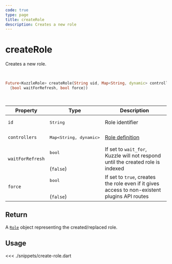 ```yaml
---
code: true
type: page
title: createRole
description: Creates a new role
---
```


# createRole

Creates a new role.

<br />

```dart
Future<KuzzleRole> createRole(String uid, Map<String, dynamic> controllers,
  {bool waitForRefresh, bool force})
```

<br />

| Property | Type | Description |
|--- |--- |--- |
| `id` | <pre>String</pre> | Role identifier |
| `controllers` | <pre>Map<String, dynamic></pre> | [Role definition](/core/2/guides/essentials/security#defining-roles) |
| `waitForRefresh` | <pre>bool</pre><br />(`false`) | If set to `wait_for`, Kuzzle will not respond until the created role is indexed |
| `force`   | <pre>bool</pre><br />(`false`) | If set to `true`, creates the role even if it gives access to non-existent plugins API routes |

## Return

A [`Role`](/sdk/dart/2/core-classes/role) object representing the created/replaced role.

## Usage

<<< ./snippets/create-role.dart
